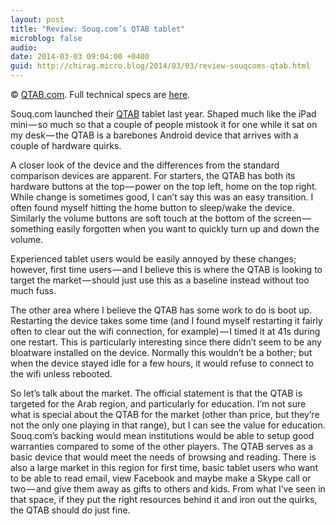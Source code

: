 ```yaml
---
layout: post
title: "Review: Souq.com’s QTAB tablet"
microblog: false
audio: 
date: 2014-03-03 09:04:00 +0400
guid: http://chirag.micro.blog/2014/03/03/review-souqcoms-qtab.html
---
```

<p>© <a href="http://www.qtab.com" target="_blank">QTAB.com</a>. Full technical specs are <a href="http://qtab.com/index.php?id=7" target="_blank">here</a>.</p>
<p>Souq.com launched their <a href="http://qtab.com/index.php?id=1" target="_blank">QTAB</a> tablet last year. Shaped much like the iPad mini — so much so that a couple of people mistook it for one while it sat on my desk — the QTAB is a barebones Android device that arrives with a couple of hardware quirks.</p>
<p>A closer look of the device and the differences from the standard comparison devices are apparent. For starters, the QTAB has both its hardware buttons at the top — power on the top left, home on the top right. While change is sometimes good, I can’t say this was an easy transition. I often found myself hitting the home button to sleep/wake the device. Similarly the volume buttons are soft touch at the bottom of the screen — something easily forgotten when you want to quickly turn up and down the volume.</p>
<p>Experienced tablet users would be easily annoyed by these changes; however, first time users — and I believe this is where the QTAB is looking to target the market — should just use this as a baseline instead without too much fuss.</p>
<p>The other area where I believe the QTAB has some work to do is boot up. Restarting the device takes some time (and I found myself restarting it fairly often to clear out the wifi connection, for example) — I timed it at 41s during one restart. This is particularly interesting since there didn’t seem to be any bloatware installed on the device. Normally this wouldn’t be a bother; but when the device stayed idle for a few hours, it would refuse to connect to the wifi unless rebooted.</p>
<p>So let’s talk about the market. The official statement is that the QTAB is targeted for the Arab region, and particularly for education. I’m not sure what is special about the QTAB for the market (other than price, but they’re not the only one playing in that range), but I can see the value for education. Souq.com’s backing would mean institutions would be able to setup good warranties compared to some of the other players. The QTAB serves as a basic device that would meet the needs of browsing and reading. There is also a large market in this region for first time, basic tablet users who want to be able to read email, view Facebook and maybe make a Skype call or two — and give them away as gifts to others and kids. From what I’ve seen in that space, if they put the right resources behind it and iron out the quirks, the QTAB should do just fine.</p>
